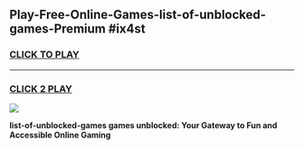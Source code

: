 
## Play-Free-Online-Games-list-of-unblocked-games-Premium #ix4st
<h3>
<a href="https://premium.freeplayer.one?title=list-of-unblocked-games&ref=8M">CLICK TO PLAY</a></h3>
<hr>

<h3>
<a href="https://premium.freeplayer.one?title=list-of-unblocked-games&ref=8M">CLICK 2 PLAY</a>
  
</h3>

<a href="https://premium.freeplayer.one?title=list-of-unblocked-games&ref=8M"><img src="https://clearcache.store/games.png"></a>


**list-of-unblocked-games games unblocked: Your Gateway to Fun and Accessible Online Gaming**
